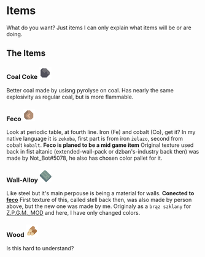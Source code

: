 # Items

What do you want?
Just items I can only explain what items will be or are doing.

## The Items

### Coal Coke ![coal-coke](/sprites/items/coal-coke.png)

Better coal made by usisng pyrolyse on coal.
Has nearly the same explosivity as regular coal, but is more flammable.

### Feco ![feco](/sprites/items/feco.png)

Look at periodic table, at fourth line.
Iron (Fe) and cobalt (Co), get it?
In my native language it is `zekoba`, first part is from iron `żelazo`, second from cobalt `kobalt`.
**Feco is planed to be a mid game item**
Original texture used back in fist altanic (extended-wall-pack or dzban's-industry back then) was made by Not_Bot#5078, he also has chosen color pallet for it.

### Wall-Alloy ![wall-alloy](/sprites/items/wall-alloy.png)

Like steel but it's main perpouse is being a material for walls.
**Conected to [feco](#feco-feco)**
First texture of this, called stell back then, was also made by person above, but the new one was made by me. Originaly as a `brąz szklany` for [Z.P.G.M._MOD](https://github.com/r-omnom/Z.P.G.M._Mod) and here, I have only changed colors.

### Wood ![wood](/sprites/items/wood.png)

Is this hard to understand?
